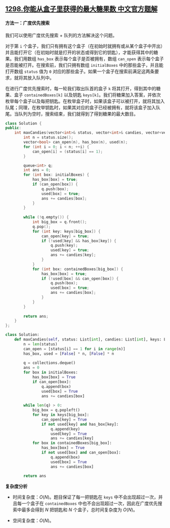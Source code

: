 ## [1298.你能从盒子里获得的最大糖果数 中文官方题解](https://leetcode.cn/problems/maximum-candies-you-can-get-from-boxes/solutions/100000/ni-neng-cong-he-zi-li-huo-de-de-zui-da-tang-guo-2)
#### 方法一：广度优先搜索

我们可以使用广度优先搜索 + 队列的方法解决这个问题。

对于第 `i` 个盒子，我们只有拥有这个盒子（在初始时就拥有或从某个盒子中开出）并且能打开它（在初始时就是打开的状态或得到它的钥匙），才能获得其中的糖果。我们用数组 `has_box` 表示每个盒子是否被拥有，数组 `can_open` 表示每个盒子是否能被打开。在搜索前，我们只拥有数组 `initialBoxes` 中的那些盒子，并且能打开数组 `status` 值为 `0` 对应的那些盒子。如果一个盒子在搜索前满足这两条要求，就将其放入队列中。

在进行广度优先搜索时，每一轮我们取出队首的盒子 `k` 将其打开，得到其中的糖果、盒子 `containedBoxes[k]` 以及钥匙 `keys[k]`。我们将糖果加入答案，并依次枚举每个盒子以及每把钥匙。在枚举盒子时，如果该盒子可以被打开，就将其加入队尾；同理，在枚举钥匙时，如果其对应的盒子已经被拥有，就将该盒子加入队尾。当队列为空时，搜索结束，我们就得到了得到糖果的最大数目。

```C++ [sol1-C++]
class Solution {
public:
    int maxCandies(vector<int>& status, vector<int>& candies, vector<vector<int>>& keys, vector<vector<int>>& containedBoxes, vector<int>& initialBoxes) {
        int n = status.size();
        vector<bool> can_open(n), has_box(n), used(n);
        for (int i = 0; i < n; ++i) {
            can_open[i] = (status[i] == 1);
        }

        queue<int> q;
        int ans = 0;
        for (int box: initialBoxes) {
            has_box[box] = true;
            if (can_open[box]) {
                q.push(box);
                used[box] = true;
                ans += candies[box];
            }
        }
        
        while (!q.empty()) {
            int big_box = q.front();
            q.pop();
            for (int key: keys[big_box]) {
                can_open[key] = true;
                if (!used[key] && has_box[key]) {
                    q.push(key);
                    used[key] = true;
                    ans += candies[key];
                }
            }
            for (int box: containedBoxes[big_box]) {
                has_box[box] = true;
                if (!used[box] && can_open[box]) {
                    q.push(box);
                    used[box] = true;
                    ans += candies[box];
                }
            }
        }
        
        return ans;
    }
};
```

```Python [sol1-Python3]
class Solution:
    def maxCandies(self, status: List[int], candies: List[int], keys: List[List[int]], containedBoxes: List[List[int]], initialBoxes: List[int]) -> int:
        n = len(status)
        can_open = [status[i] == 1 for i in range(n)]
        has_box, used = [False] * n, [False] * n
        
        q = collections.deque()
        ans = 0
        for box in initialBoxes:
            has_box[box] = True
            if can_open[box]:
                q.append(box)
                used[box] = True
                ans += candies[box]
        
        while len(q) > 0:
            big_box = q.popleft()
            for key in keys[big_box]:
                can_open[key] = True
                if not used[key] and has_box[key]:
                    q.append(key)
                    used[key] = True
                    ans += candies[key]
            for box in containedBoxes[big_box]:
                has_box[box] = True
                if not used[box] and can_open[box]:
                    q.append(box)
                    used[box] = True
                    ans += candies[box]
        
        return ans
```

**复杂度分析**

- 时间复杂度：$O(N)$。题目保证了每一把钥匙在 `keys` 中不会出现超过一次，并且每一个盒子在 `containedBoxes` 中也不会出现超过一次，因此在广度优先搜索中最多会得到 $N$ 把钥匙和 $N$ 个盒子，总时间复杂度为 $O(N)$。

- 空间复杂度：$O(N)$。